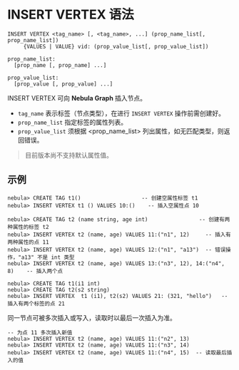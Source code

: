 # INSERT VERTEX 语法

```ngql
INSERT VERTEX <tag_name> [, <tag_name>, ...] (prop_name_list[, prop_name_list])
     {VALUES | VALUE} vid: (prop_value_list[, prop_value_list])

prop_name_list:
  [prop_name [, prop_name] ...]

prop_value_list:
  [prop_value [, prop_value] ...]
```

INSERT VERTEX 可向 **Nebula Graph** 插入节点。

- `tag_name` 表示标签（节点类型），在进行 `INSERT VERTEX` 操作前需创建好。
- `prop_name_list` 指定标签的属性列表。
- `prop_value_list` 须根据 <prop_name_list> 列出属性，如无匹配类型，则返回错误。

> 目前版本尚不支持默认属性值。

## 示例

```ngql
nebula> CREATE TAG t1()                   -- 创建空属性标签 t1
nebula> INSERT VERTEX t1 () VALUES 10:()    -- 插入空属性点 10
```

```ngql
nebula> CREATE TAG t2 (name string, age int)                -- 创建有两种属性的标签 t2
nebula> INSERT VERTEX t2 (name, age) VALUES 11:("n1", 12)     -- 插入有两种属性的点 11
nebula> INSERT VERTEX t2 (name, age) VALUES 12:("n1", "a13")  -- 错误操作，"a13" 不是 int 类型
nebula> INSERT VERTEX t2 (name, age) VALUES 13:("n3", 12), 14:("n4", 8)    -- 插入两个点
```

```ngql
nebula> CREATE TAG t1(i1 int)
nebula> CREATE TAG t2(s2 string)
nebula> INSERT VERTEX  t1 (i1), t2(s2) VALUES 21: (321, "hello")   -- 插入有两个标签的点 21
```

同一节点可被多次插入或写入，读取时以最后一次插入为准。

```ngql
-- 为点 11 多次插入新值
nebula> INSERT VERTEX t2 (name, age) VALUES 11:("n2", 13)
nebula> INSERT VERTEX t2 (name, age) VALUES 11:("n3", 14)
nebula> INSERT VERTEX t2 (name, age) VALUES 11:("n4", 15)  -- 读取最后插入的值
```
